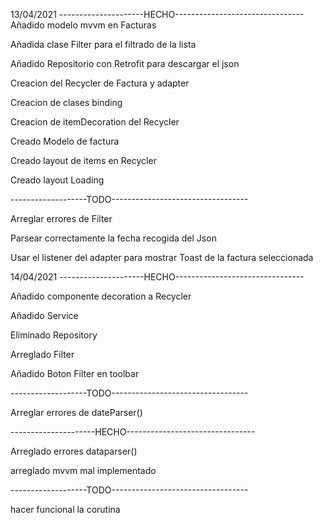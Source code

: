 13/04/2021
---------------------HECHO-------------------------------- Añadido modelo mvvm en Facturas

Añadida clase Filter para el filtrado de la lista

Añadido Repositorio con Retrofit para descargar el json

Creacion del Recycler de Factura y adapter

Creacion de clases binding

Creacion de itemDecoration del Recycler

Creado Modelo de factura

Creado layout de items en Recycler

Creado layout Loading

-------------------TODO----------------------------------

Arreglar errores de Filter

Parsear correctamente la fecha recogida del Json

Usar el listener del adapter para mostrar Toast de la factura seleccionada


14/04/2021
---------------------HECHO--------------------------------

Añadido componente decoration a Recycler

Añadido Service

Eliminado Repository

Arreglado Filter

Añadido Boton Filter en toolbar

-------------------TODO----------------------------------

Arreglar errores de dateParser()

---------------------HECHO--------------------------------

Arreglado errores dataparser()

arreglado mvvm mal implementado

-------------------TODO----------------------------------

hacer funcional la corutina



